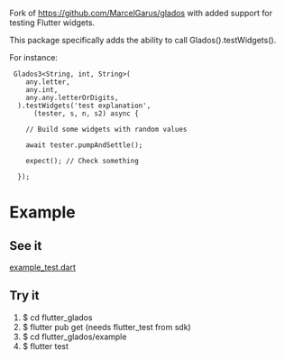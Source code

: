 Fork of https://github.com/MarcelGarus/glados with added support for testing Flutter widgets.

This package specifically adds the ability to call Glados<T>().testWidgets().

For instance:
```
 Glados3<String, int, String>(
    any.letter,
    any.int,
    any.any.letterOrDigits,
  ).testWidgets('test explanation',
      (tester, s, n, s2) async {
    
    // Build some widgets with random values

    await tester.pumpAndSettle();

    expect(); // Check something

  });
```


# Example

## See it
[example_test.dart](flutter_glados/example/test/example_test.dart)

## Try it
1. $ cd flutter_glados
2. $ flutter pub get (needs flutter_test from sdk)
3. $ cd flutter_glados/example
4. $ flutter test


